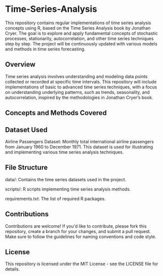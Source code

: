 # Time-Series-Analysis

This repository contains regular implementations of time series analysis concepts using R, based on the Time Series Analysis book by Jonathan Cryer. The goal is to explore and apply fundamental concepts of stochastic processes, stationarity, autocorrelation, and other time series techniques step by step. The project will be continuously updated with various models and methods in time series forecasting.

## Overview
Time series analysis involves understanding and modeling data points collected or recorded at specific time intervals. This repository will include implementations of basic to advanced time series techniques, with a focus on understanding underlying patterns, such as trends, seasonality, and autocorrelation, inspired by the methodologies in Jonathan Cryer’s book.

## Concepts and Methods Covered

## Dataset Used
Airline Passengers Dataset: Monthly total international airline passengers from January 1960 to December 1971. This dataset is used for illustrating and implementing various time series analysis techniques.

## File Structure
data/: Contains the time series datasets used in the project.

scripts/: R scripts implementing time series analysis methods.

requirements.txt: The list of required R packages.

## Contributions
Contributions are welcome! If you'd like to contribute, please fork this repository, create a branch for your changes, and submit a pull request. Make sure to follow the guidelines for naming conventions and code style.

## License
This repository is licensed under the MIT License - see the LICENSE file for details.
